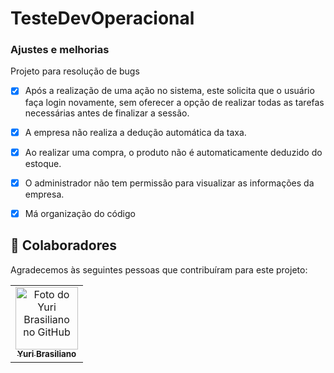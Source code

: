 # TesteDevOperacional

### Ajustes e melhorias

Projeto para resolução de bugs

- [x] Após a realização de uma ação no sistema, este solicita que o usuário faça login novamente, sem oferecer a opção de realizar todas as tarefas necessárias antes de finalizar a sessão.
- [x] A empresa não realiza a dedução automática da taxa.
- [x] Ao realizar uma compra, o produto não é automaticamente deduzido do estoque.
- [x] O administrador não tem permissão para visualizar as informações da empresa.
- [x] Má organização do código


## 🤝 Colaboradores

Agradecemos às seguintes pessoas que contribuíram para este projeto:

<table>
  <tr>
    <td align="center">
      <a href="#">
        <img src="https://avatars3.githubusercontent.com/u/31936044" width="100px;" alt="Foto do Yuri Brasiliano no GitHub"/><br>
        <sub>
          <b>Yuri Brasiliano</b>
        </sub>
      </a>
    </td>
 
  </tr>
</table>